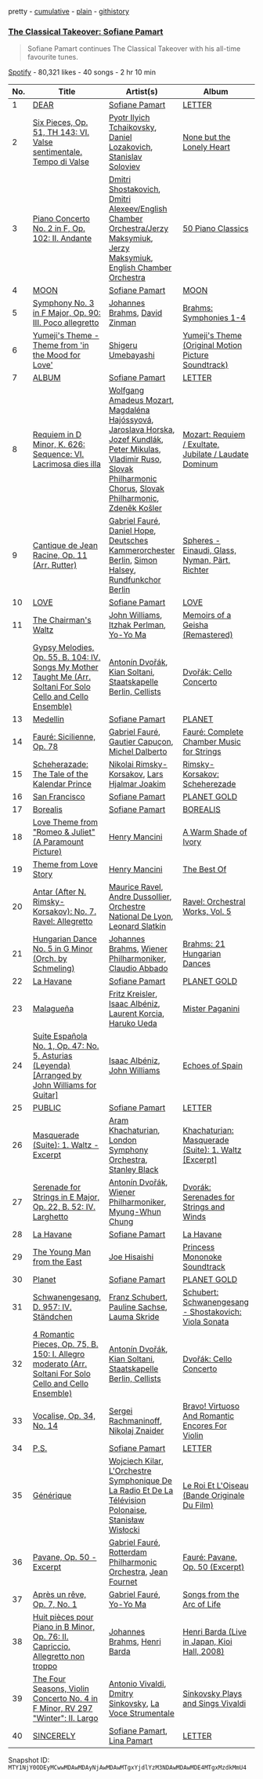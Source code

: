 pretty - [cumulative](/playlists/cumulative/37i9dQZF1DWXtBjoO4Thyy.md) - [plain](/playlists/plain/37i9dQZF1DWXtBjoO4Thyy) - [githistory](https://github.githistory.xyz/mackorone/spotify-playlist-archive/blob/main/playlists/plain/37i9dQZF1DWXtBjoO4Thyy)

### [The Classical Takeover: Sofiane Pamart](https://open.spotify.com/playlist/37i9dQZF1DWXtBjoO4Thyy)

> Sofiane Pamart continues The Classical Takeover with his all\-time favourite tunes.

[Spotify](https://open.spotify.com/user/spotify) - 80,321 likes - 40 songs - 2 hr 10 min

| No. | Title | Artist(s) | Album | Length |
|---|---|---|---|---|
| 1 | [DEAR](https://open.spotify.com/track/2jcCzS2jXeQARqpYFj6mVI) | [Sofiane Pamart](https://open.spotify.com/artist/4RB2EEsmLhQTOSVQQpDzNg) | [LETTER](https://open.spotify.com/album/2lGH3ryY5dbDxbPzrhO21F) | 2:38 |
| 2 | [Six Pieces, Op\. 51, TH 143: VI\. Valse sentimentale\. Tempo di Valse](https://open.spotify.com/track/1BbQIyPnuhVIlJEqPcY3Ug) | [Pyotr Ilyich Tchaikovsky](https://open.spotify.com/artist/3MKCzCnpzw3TjUYs2v7vDA), [Daniel Lozakovich](https://open.spotify.com/artist/6NYeMhiOjcNVSXwvkllyTe), [Stanislav Soloviev](https://open.spotify.com/artist/0CTjvv9ntiE7kSYxcIIEwE) | [None but the Lonely Heart](https://open.spotify.com/album/5yjely805RPC9bhGjh4Hc2) | 2:21 |
| 3 | [Piano Concerto No\. 2 in F, Op\. 102: II\. Andante](https://open.spotify.com/track/2YmGxdErwFyAdPrgYk6PW4) | [Dmitri Shostakovich](https://open.spotify.com/artist/6s1pCNXcbdtQJlsnM1hRIA), [Dmitri Alexeev/English Chamber Orchestra/Jerzy Maksymiuk](https://open.spotify.com/artist/4Fvr456dRGmfiABU7Hcwkj), [Jerzy Maksymiuk](https://open.spotify.com/artist/2EGK18Dwe9ylcNRgGr56mX), [English Chamber Orchestra](https://open.spotify.com/artist/2DO4p3CPDnInsJfg0jFfaF) | [50 Piano Classics](https://open.spotify.com/album/5RsdOKCvrpUYYr7nXs1lfK) | 6:07 |
| 4 | [MOON](https://open.spotify.com/track/7va2if0o8eV6RFWRxte2cx) | [Sofiane Pamart](https://open.spotify.com/artist/4RB2EEsmLhQTOSVQQpDzNg) | [MOON](https://open.spotify.com/album/6KyLDccYCqGdfdPzNkqxVL) | 3:16 |
| 5 | [Symphony No\. 3 in F Major, Op\. 90: III\. Poco allegretto](https://open.spotify.com/track/4Weo3vMehKR84QR3gEgwm8) | [Johannes Brahms](https://open.spotify.com/artist/5wTAi7QkpP6kp8a54lmTOq), [David Zinman](https://open.spotify.com/artist/2J7jiJ5cdLieortTaN6yMT) | [Brahms: Symphonies 1\-4](https://open.spotify.com/album/1kG0o56c2BBq0dKMOih9gs) | 6:14 |
| 6 | [Yumeji's Theme \- Theme from 'in the Mood for Love'](https://open.spotify.com/track/0yVq58uQ2Bp2OVADYlLHNk) | [Shigeru Umebayashi](https://open.spotify.com/artist/2YF8oM4cDvaP7tCpe4KQvi) | [Yumeji's Theme \(Original Motion Picture Soundtrack\)](https://open.spotify.com/album/1QUQhlFZaNBoKMbDBbT36v) | 2:30 |
| 7 | [ALBUM](https://open.spotify.com/track/6BB5zrTnI4Jq87mvBQ0oIU) | [Sofiane Pamart](https://open.spotify.com/artist/4RB2EEsmLhQTOSVQQpDzNg) | [LETTER](https://open.spotify.com/album/2lGH3ryY5dbDxbPzrhO21F) | 2:12 |
| 8 | [Requiem in D Minor, K\. 626: Sequence: VI\. Lacrimosa dies illa](https://open.spotify.com/track/5p3xMIHQ6YoAIaSgZeOkNa) | [Wolfgang Amadeus Mozart](https://open.spotify.com/artist/4NJhFmfw43RLBLjQvxDuRS), [Magdaléna Hajóssyová](https://open.spotify.com/artist/6HVRP4tBi40K1Cw1ZPkhtD), [Jaroslava Horska](https://open.spotify.com/artist/6UhWIdPqpOwvdLS2Y9BL92), [Jozef Kundlák](https://open.spotify.com/artist/7rqISdBrqKEzmMgsIth0v5), [Peter Mikulas](https://open.spotify.com/artist/59vBfT1r5y1VZ2XhXg2ixg), [Vladimir Ruso](https://open.spotify.com/artist/4IDQ72Ocuew3E1IybQ9pS7), [Slovak Philharmonic Chorus](https://open.spotify.com/artist/5x7Kp2knfxL9XwzQmmHc6P), [Slovak Philharmonic](https://open.spotify.com/artist/2rfkmr5WzRN9D9gAfb2ycd), [Zdeněk Košler](https://open.spotify.com/artist/2IpitDGspEKl8VaB3qd4ya) | [Mozart: Requiem / Exultate, Jubilate / Laudate Dominum](https://open.spotify.com/album/1NSS3nU2Nus4U8VPzGF8st) | 3:19 |
| 9 | [Cantique de Jean Racine, Op\. 11 \(Arr\. Rutter\)](https://open.spotify.com/track/6jQFvoqtHGm7sG5Z1IwF7F) | [Gabriel Fauré](https://open.spotify.com/artist/2gClsBep1tt1rv1CN210SO), [Daniel Hope](https://open.spotify.com/artist/59r5UU2HOytn9V5uMZ5Vur), [Deutsches Kammerorchester Berlin](https://open.spotify.com/artist/6MOokA8GHsPYpyNGc8Rz2f), [Simon Halsey](https://open.spotify.com/artist/4Ip1bpjhIV8RKLDuKB0N2L), [Rundfunkchor Berlin](https://open.spotify.com/artist/4DqlvoyKHnvnT4lvFmTSkG) | [Spheres \- Einaudi, Glass, Nyman, Pärt, Richter](https://open.spotify.com/album/3fgv2psQv8GMNdHh9Q1WQM) | 4:15 |
| 10 | [LOVE](https://open.spotify.com/track/6cLXPzd8JDxvauMa3OhHY8) | [Sofiane Pamart](https://open.spotify.com/artist/4RB2EEsmLhQTOSVQQpDzNg) | [LOVE](https://open.spotify.com/album/24icqkcfg9NBKBT4kRMsBo) | 4:17 |
| 11 | [The Chairman's Waltz](https://open.spotify.com/track/67EOtoy4dasPCapvD0aycg) | [John Williams](https://open.spotify.com/artist/3dRfiJ2650SZu6GbydcHNb), [Itzhak Perlman](https://open.spotify.com/artist/0hIG9FXgjQxT8fKaYceFbA), [Yo\-Yo Ma](https://open.spotify.com/artist/5Dl3HXZjG6ZOWT5cV375lk) | [Memoirs of a Geisha \(Remastered\)](https://open.spotify.com/album/4wcOu3JLqjWjcFpMwKS69C) | 2:39 |
| 12 | [Gypsy Melodies, Op\. 55, B\. 104: IV\. Songs My Mother Taught Me \(Arr\. Soltani For Solo Cello and Cello Ensemble\)](https://open.spotify.com/track/1rAOWBj54LH8ooWg02NWTJ) | [Antonín Dvořák](https://open.spotify.com/artist/6n7nd5iceYpXVwcx8VPpxF), [Kian Soltani](https://open.spotify.com/artist/6TPa1gvIk1h4Iv1zJ2WUYQ), [Staatskapelle Berlin, Cellists](https://open.spotify.com/artist/31bmk98E31pzTfOPdv3lYy) | [Dvořák: Cello Concerto](https://open.spotify.com/album/2DkUvnxlZmEMBmPOmzC4lE) | 2:31 |
| 13 | [Medellin](https://open.spotify.com/track/7MKJfTaBcB7OvZyCDaRUSx) | [Sofiane Pamart](https://open.spotify.com/artist/4RB2EEsmLhQTOSVQQpDzNg) | [PLANET](https://open.spotify.com/album/3jo1XNxlYqBAX0a3IUvY38) | 6:14 |
| 14 | [Fauré: Sicilienne, Op\. 78](https://open.spotify.com/track/67PSa2ZYjTtS01UWrxkKAy) | [Gabriel Fauré](https://open.spotify.com/artist/2gClsBep1tt1rv1CN210SO), [Gautier Capuçon](https://open.spotify.com/artist/57ziOSBD3x0PhVbl7MXTgI), [Michel Dalberto](https://open.spotify.com/artist/1hzIjeYlO245tJ5hS50dUJ) | [Fauré: Complete Chamber Music for Strings](https://open.spotify.com/album/0J7ufiXuDy70tuH63bTV6y) | 3:52 |
| 15 | [Scheherazade: The Tale of the Kalendar Prince](https://open.spotify.com/track/04eShjKTWijeJJqGnhxpYK) | [Nikolai Rimsky\-Korsakov](https://open.spotify.com/artist/2kXJ68O899XvWOBdpzlXgs), [Lars Hjalmar Joakim](https://open.spotify.com/artist/0k5uXmuyASwY2Cwi5TQki4) | [Rimsky\-Korsakov: Scheherezade](https://open.spotify.com/album/3QXtNXmOyrOfZ2mWG4rw9v) | 3:20 |
| 16 | [San Francisco](https://open.spotify.com/track/6tuyF0lFVyMLFingbfmNCf) | [Sofiane Pamart](https://open.spotify.com/artist/4RB2EEsmLhQTOSVQQpDzNg) | [PLANET GOLD](https://open.spotify.com/album/5hLdVwceLwr2AiwyorDeCB) | 2:55 |
| 17 | [Borealis](https://open.spotify.com/track/5B0LwnnmQTNMW4KLPukmdN) | [Sofiane Pamart](https://open.spotify.com/artist/4RB2EEsmLhQTOSVQQpDzNg) | [BOREALIS](https://open.spotify.com/album/2XibE0DeSP1RICvxzugHNz) | 2:11 |
| 18 | [Love Theme from "Romeo & Juliet" \(A Paramount Picture\)](https://open.spotify.com/track/57IjAs2RWUcMf0tBkIAMpi) | [Henry Mancini](https://open.spotify.com/artist/2EExdpjU4SK3xnJHO5paJf) | [A Warm Shade of Ivory](https://open.spotify.com/album/1IsqBLmLMj3DmSQFqRzDa8) | 2:34 |
| 19 | [Theme from Love Story](https://open.spotify.com/track/0drEWIv7A6GOvZPgGSb1mQ) | [Henry Mancini](https://open.spotify.com/artist/2EExdpjU4SK3xnJHO5paJf) | [The Best Of](https://open.spotify.com/album/1MWPStPe8xV50pL6n9aRih) | 2:51 |
| 20 | [Antar \(After N\. Rimsky\-Korsakov\): No\. 7\. Ravel: Allegretto](https://open.spotify.com/track/0Ee9oam0N0ZzxZSN9nogTQ) | [Maurice Ravel](https://open.spotify.com/artist/17hR0sYHpx7VYTMRfFUOmY), [Andre Dussollier](https://open.spotify.com/artist/4V1N8TlOwHVIw7INEEQnT3), [Orchestre National De Lyon](https://open.spotify.com/artist/5nBrvb1brhyZFKTuC2GIAo), [Leonard Slatkin](https://open.spotify.com/artist/0xcogVKoT8y5OBIg3L0fua) | [Ravel: Orchestral Works, Vol\. 5](https://open.spotify.com/album/1YyXhW5uqF7aloforW4aQr) | 1:05 |
| 21 | [Hungarian Dance No\. 5 in G Minor \(Orch\. by Schmeling\)](https://open.spotify.com/track/2oLjhx7w8Hyd3gry9cCXr7) | [Johannes Brahms](https://open.spotify.com/artist/5wTAi7QkpP6kp8a54lmTOq), [Wiener Philharmoniker](https://open.spotify.com/artist/003f4bk13c6Q3gAUXv7dGJ), [Claudio Abbado](https://open.spotify.com/artist/6HclTVD03WSY6GUpN16BkP) | [Brahms: 21 Hungarian Dances](https://open.spotify.com/album/4ItbBO7SVJLn7HU6BXrmKV) | 2:18 |
| 22 | [La Havane](https://open.spotify.com/track/2V8XnMnzngZDZLHCBaLj9P) | [Sofiane Pamart](https://open.spotify.com/artist/4RB2EEsmLhQTOSVQQpDzNg) | [PLANET GOLD](https://open.spotify.com/album/5hLdVwceLwr2AiwyorDeCB) | 3:05 |
| 23 | [Malagueña](https://open.spotify.com/track/79qU3L24pfGDGuXAVshwaw) | [Fritz Kreisler](https://open.spotify.com/artist/0HdNDZaNm7xLt18v9aWDfe), [Isaac Albéniz](https://open.spotify.com/artist/4sbcjbyksdT4dJ5Lh0SvZp), [Laurent Korcia](https://open.spotify.com/artist/2GeutBKR3pXPk1OBmDYWD3), [Haruko Ueda](https://open.spotify.com/artist/3EJhClWrrHumLfoB6Bingg) | [Mister Paganini](https://open.spotify.com/album/1qhQvOX8zG0GtrZmJ7XNeN) | 3:29 |
| 24 | [Suite Española No\. 1, Op\. 47: No\. 5, Asturias \(Leyenda\) \[Arranged by John Williams for Guitar\]](https://open.spotify.com/track/7t0v2lnSIdlzhVdYVpKW3i) | [Isaac Albéniz](https://open.spotify.com/artist/4sbcjbyksdT4dJ5Lh0SvZp), [John Williams](https://open.spotify.com/artist/3dRfiJ2650SZu6GbydcHNb) | [Echoes of Spain](https://open.spotify.com/album/1cTvA6CZBn7nt8qp7rRJfb) | 6:08 |
| 25 | [PUBLIC](https://open.spotify.com/track/0ZRq2H4PXUfT2hxI3LM7HB) | [Sofiane Pamart](https://open.spotify.com/artist/4RB2EEsmLhQTOSVQQpDzNg) | [LETTER](https://open.spotify.com/album/2lGH3ryY5dbDxbPzrhO21F) | 3:42 |
| 26 | [Masquerade \(Suite\): 1\. Waltz \- Excerpt](https://open.spotify.com/track/0FyAT4nUMZWJmAI1Qov1Zj) | [Aram Khachaturian](https://open.spotify.com/artist/5WIoytpqi3VWoFSHnl49in), [London Symphony Orchestra](https://open.spotify.com/artist/5yxyJsFanEAuwSM5kOuZKc), [Stanley Black](https://open.spotify.com/artist/7ICtJI0WkGw8bQB2ELzHjk) | [Khachaturian: Masquerade \(Suite\): 1\. Waltz \[Excerpt\]](https://open.spotify.com/album/55J1DF9Q5xYZ9gy5HfogOL) | 2:10 |
| 27 | [Serenade for Strings in E Major, Op\. 22, B\. 52: IV\. Larghetto](https://open.spotify.com/track/3o9br9LskOEbwc5irxfHqR) | [Antonín Dvořák](https://open.spotify.com/artist/6n7nd5iceYpXVwcx8VPpxF), [Wiener Philharmoniker](https://open.spotify.com/artist/003f4bk13c6Q3gAUXv7dGJ), [Myung\-Whun Chung](https://open.spotify.com/artist/4hdiwtmc6OEFFxpSlwwmby) | [Dvorák: Serenades for Strings and Winds](https://open.spotify.com/album/2kIYajHnGZfecURpw7QyAo) | 4:55 |
| 28 | [La Havane](https://open.spotify.com/track/4gRrAwPFlaVAf1ZqgaP5TJ) | [Sofiane Pamart](https://open.spotify.com/artist/4RB2EEsmLhQTOSVQQpDzNg) | [La Havane](https://open.spotify.com/album/3CrPWdbyNZwT0ZFiHzQzlA) | 3:03 |
| 29 | [The Young Man from the East](https://open.spotify.com/track/3LsxGy6gLBqo6JJiOLtJKG) | [Joe Hisaishi](https://open.spotify.com/artist/7nzSoJISlVJsn7O0yTeMOB) | [Princess Mononoke Soundtrack](https://open.spotify.com/album/2ZHxPDTCRU5STetdmXeW6p) | 1:25 |
| 30 | [Planet](https://open.spotify.com/track/0TDZMU8xWTNznnFa35H8uU) | [Sofiane Pamart](https://open.spotify.com/artist/4RB2EEsmLhQTOSVQQpDzNg) | [PLANET GOLD](https://open.spotify.com/album/5hLdVwceLwr2AiwyorDeCB) | 2:32 |
| 31 | [Schwanengesang, D\. 957: IV\. Ständchen](https://open.spotify.com/track/7yuzd6qmCKHuH39HZXjZ3k) | [Franz Schubert](https://open.spotify.com/artist/2p0UyoPfYfI76PCStuXfOP), [Pauline Sachse](https://open.spotify.com/artist/1JFmqLrJDK9cq5rXlA0yQV), [Lauma Skride](https://open.spotify.com/artist/2li0Ad2EyB2oyqCMtuBdvz) | [Schubert: Schwanengesang \- Shostakovich: Viola Sonata](https://open.spotify.com/album/42VniTN0WjOAszoRPLWTo0) | 3:09 |
| 32 | [4 Romantic Pieces, Op\. 75, B\. 150: I\. Allegro moderato \(Arr\. Soltani For Solo Cello and Cello Ensemble\)](https://open.spotify.com/track/3h36nK2T0kIsfEh6buiZPw) | [Antonín Dvořák](https://open.spotify.com/artist/6n7nd5iceYpXVwcx8VPpxF), [Kian Soltani](https://open.spotify.com/artist/6TPa1gvIk1h4Iv1zJ2WUYQ), [Staatskapelle Berlin, Cellists](https://open.spotify.com/artist/31bmk98E31pzTfOPdv3lYy) | [Dvořák: Cello Concerto](https://open.spotify.com/album/2DkUvnxlZmEMBmPOmzC4lE) | 2:56 |
| 33 | [Vocalise, Op\. 34, No\. 14](https://open.spotify.com/track/56uWqDzSqIMbdi3ItnG481) | [Sergei Rachmaninoff](https://open.spotify.com/artist/0Kekt6CKSo0m5mivKcoH51), [Nikolaj Znaider](https://open.spotify.com/artist/34bsUBJpRrFZQRZ15hYqMV) | [Bravo! Virtuoso And Romantic Encores For Violin](https://open.spotify.com/album/1QoCZzbSlfjhyRpEBxOKT4) | 4:50 |
| 34 | [P.S.](https://open.spotify.com/track/4MbDr9gRqqMqtdjDGgKJqG) | [Sofiane Pamart](https://open.spotify.com/artist/4RB2EEsmLhQTOSVQQpDzNg) | [LETTER](https://open.spotify.com/album/2lGH3ryY5dbDxbPzrhO21F) | 2:55 |
| 35 | [Générique](https://open.spotify.com/track/1sH1imaeZOiOrdGxvA6I1u) | [Wojciech Kilar](https://open.spotify.com/artist/6McH9ZlRL24gW6Bt4fpqad), [L'Orchestre Symphonique De La Radio Et De La Télévision Polonaise](https://open.spotify.com/artist/1KkJEkyH5twavpvGM1pBJI), [Stanisław Wisłocki](https://open.spotify.com/artist/12YfVtxWZAP5BHQhAtEwL1) | [Le Roi Et L'Oiseau \(Bande Originale Du Film\)](https://open.spotify.com/album/6DCVEO6HAHydTrnFQtv7xq) | 2:37 |
| 36 | [Pavane, Op\. 50 \- Excerpt](https://open.spotify.com/track/1Zj3dAEBXI29E2hKhx3Lfa) | [Gabriel Fauré](https://open.spotify.com/artist/2gClsBep1tt1rv1CN210SO), [Rotterdam Philharmonic Orchestra](https://open.spotify.com/artist/79xQdsSFyN4cmMsxtWrvUc), [Jean Fournet](https://open.spotify.com/artist/3V8SvHOgAFTS1ECUiLUdr2) | [Fauré: Pavane, Op\. 50 \(Excerpt\)](https://open.spotify.com/album/6l0oh5H1mp6R1uoMjRrgTT) | 3:22 |
| 37 | [Après un rêve, Op\. 7, No\. 1](https://open.spotify.com/track/05yzhEWkmVXiigqWfcNTQS) | [Gabriel Fauré](https://open.spotify.com/artist/2gClsBep1tt1rv1CN210SO), [Yo\-Yo Ma](https://open.spotify.com/artist/5Dl3HXZjG6ZOWT5cV375lk) | [Songs from the Arc of Life](https://open.spotify.com/album/2y85NsbsBnGTXcXgHpj3PD) | 2:40 |
| 38 | [Huit pièces pour Piano in B Minor, Op\. 76: II\. Capriccio\. Allegretto non troppo](https://open.spotify.com/track/7GLa2aJTXBUQeZORYzSZYj) | [Johannes Brahms](https://open.spotify.com/artist/5wTAi7QkpP6kp8a54lmTOq), [Henri Barda](https://open.spotify.com/artist/46RWcY2bRwpKXKAiU4VXy0) | [Henri Barda \(Live in Japan, Kioi Hall, 2008\)](https://open.spotify.com/album/6IzHNk8Z6bG6zxtgx4ucHx) | 2:48 |
| 39 | [The Four Seasons, Violin Concerto No\. 4 in F Minor, RV 297 "Winter": II\. Largo](https://open.spotify.com/track/7njAZhca4o80qQdCgyEWya) | [Antonio Vivaldi](https://open.spotify.com/artist/2QOIawHpSlOwXDvSqQ9YJR), [Dmitry Sinkovsky](https://open.spotify.com/artist/6KxLsPEyo1B169xGOWUCwD), [La Voce Strumentale](https://open.spotify.com/artist/0hQy24Snm3txnO86NWwQe1) | [Sinkovsky Plays and Sings Vivaldi](https://open.spotify.com/album/2VkyrOTwER1K6bsK1qona9) | 1:57 |
| 40 | [SINCERELY](https://open.spotify.com/track/0cMYPA9hHbqNxzgHi6AwlM) | [Sofiane Pamart](https://open.spotify.com/artist/4RB2EEsmLhQTOSVQQpDzNg), [Lina Pamart](https://open.spotify.com/artist/2OpRq5x1urC9RXEAAoOFfx) | [LETTER](https://open.spotify.com/album/2lGH3ryY5dbDxbPzrhO21F) | 3:06 |

Snapshot ID: `MTY1NjY0ODEyMCwwMDAwMDAyNjAwMDAwMTgxYjdlYzM3NDAwMDAwMDE4MTgxMzdkMmU4`
